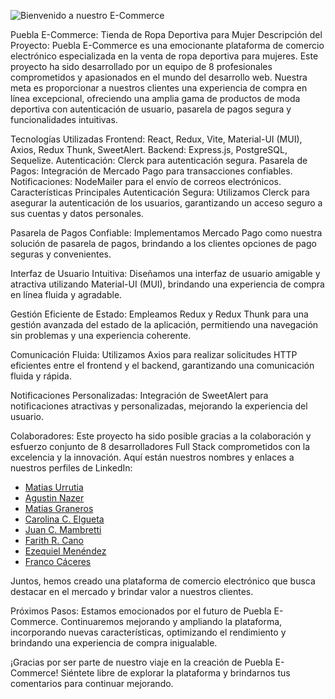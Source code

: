 ![Bienvenido a nuestro E-Commerce](https://cdn.discordapp.com/attachments/1135591422750375987/1136830616839659530/PdM.png)




Puebla E-Commerce: Tienda de Ropa Deportiva para Mujer
Descripción del Proyecto:
Puebla E-Commerce es una emocionante plataforma de comercio electrónico especializada en la venta de ropa deportiva para mujeres. Este proyecto ha sido desarrollado por un equipo de 8 profesionales comprometidos y apasionados en el mundo del desarrollo web. Nuestra meta es proporcionar a nuestros clientes una experiencia de compra en línea excepcional, ofreciendo una amplia gama de productos de moda deportiva con autenticación de usuario, pasarela de pagos segura y funcionalidades intuitivas.

Tecnologías Utilizadas
Frontend: React, Redux, Vite, Material-UI (MUI), Axios, Redux Thunk, SweetAlert.
Backend: Express.js, PostgreSQL, Sequelize.
Autenticación: Clerck para autenticación segura.
Pasarela de Pagos: Integración de Mercado Pago para transacciones confiables.
Notificaciones: NodeMailer para el envío de correos electrónicos.
Características Principales
Autenticación Segura: Utilizamos Clerck para asegurar la autenticación de los usuarios, garantizando un acceso seguro a sus cuentas y datos personales.

Pasarela de Pagos Confiable: Implementamos Mercado Pago como nuestra solución de pasarela de pagos, brindando a los clientes opciones de pago seguras y convenientes.

Interfaz de Usuario Intuitiva: Diseñamos una interfaz de usuario amigable y atractiva utilizando Material-UI (MUI), brindando una experiencia de compra en línea fluida y agradable.

Gestión Eficiente de Estado: Empleamos Redux y Redux Thunk para una gestión avanzada del estado de la aplicación, permitiendo una navegación sin problemas y una experiencia coherente.

Comunicación Fluida: Utilizamos Axios para realizar solicitudes HTTP eficientes entre el frontend y el backend, garantizando una comunicación fluida y rápida.

Notificaciones Personalizadas: Integración de SweetAlert para notificaciones atractivas y personalizadas, mejorando la experiencia del usuario.

Colaboradores:
Este proyecto ha sido posible gracias a la colaboración y esfuerzo conjunto de 8 desarrolladores Full Stack comprometidos con la excelencia y la innovación. Aquí están nuestros nombres y enlaces a nuestros perfiles de LinkedIn:


- [Matias Urrutia](https://www.linkedin.com/in/mat%C3%ADas-urrutia-de-ter%C3%A1n-16695a20b/)
- [Agustin Nazer](https://www.linkedin.com/in/agust%C3%ADnnazer/)
- [Matias Graneros](https://www.linkedin.com/in/matias-graneros-86605388/)
- [Carolina C. Elgueta](https://www.linkedin.com/in/carolina-carvacho-elgueta-263469130/)
- [Juan C. Mambretti](https://www.linkedin.com/in/juan-cruz-mambretti-a8a3a9281/)
- [Farith R. Cano](https://www.linkedin.com/in/farith-romero-cano-7b80a5126/)
- [Ezequiel Menéndez](https://www.linkedin.com/in/ezequiel-men%C3%A9ndez-888381218/)
- [Franco Cáceres](https://www.linkedin.com/in/franco-c%C3%A1ceres-2731a0273/)


Juntos, hemos creado una plataforma de comercio electrónico que busca destacar en el mercado y brindar valor a nuestros clientes.

Próximos Pasos:
Estamos emocionados por el futuro de Puebla E-Commerce. Continuaremos mejorando y ampliando la plataforma, incorporando nuevas características, optimizando el rendimiento y brindando una experiencia de compra inigualable.

¡Gracias por ser parte de nuestro viaje en la creación de Puebla E-Commerce! Siéntete libre de explorar la plataforma y brindarnos tus comentarios para continuar mejorando.
